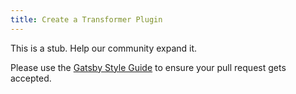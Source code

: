 ```yaml
---
title: Create a Transformer Plugin
---
```


This is a stub. Help our community expand it.

Please use the [Gatsby Style Guide](/docs/gatsby-style-guide/) to ensure your
pull request gets accepted.
